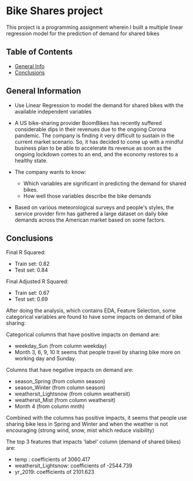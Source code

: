 # Bike Shares project
This project is a programming assignment wherein I built a multiple linear regression model for the prediction of demand for shared bikes

## Table of Contents
* [General Info](#general-information)
* [Conclusions](#conclusions)

<!-- You can include any other section that is pertinent to your problem -->

## General Information
- Use Linear Regression to model the demand for shared bikes with the available independent variables

- A US bike-sharing provider BoomBikes has recently suffered considerable dips in their revenues due to the ongoing Corona pandemic. The company is finding it very difficult to sustain in the current market scenario. So, it has decided to come up with a mindful business plan to be able to accelerate its revenue as soon as the ongoing lockdown comes to an end, and the economy restores to a healthy state. 

- The company wants to know:
  + Which variables are significant in predicting the demand for shared bikes.
  + How well those variables describe the bike demands
- Based on various meteorological surveys and people's styles, the service provider firm has gathered a large dataset on daily bike demands across the American market based on some factors. 


## Conclusions
Final R Squared:
- Train set: 0.82
- Test set: 0.84

Final Adjusted R Squared:
- Train set: 0.67
- Test set: 0.69

After doing the analysis, which contains EDA, Feature Selection, some categorical variables are found to have some impacts on demand of bike sharing:

Categorical columns that have positive impacts on demand are:
- weekday_Sun (from column weekday)
- Month 3, 6, 9, 10
It seems that people travel by sharing bike more on working day and Sunday.

Columns that have negative impacts on demand are:
- season_Spring (from column season)
- season_Winter (from column season)
- weathersit_Lightsnow (from column weathersit)
- weathersit_Mist (from column weathersit)
- Month 4 (from column mnth)

Combined with the columns has positive impacts, it seems that people use sharing bike less in Spring and Winter and when the weather is not encouraging (strong wind, snow, mist which reduce visibility)

The top 3 features that impacts 'label' column (demand of shared bikes) are:
- temp : coefficients of 3060.417 
- weathersit_Lightsnow: coefficients of -2544.739 
- yr_2019: coefficients of 2101.623 

